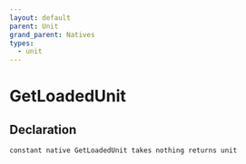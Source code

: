 ```yaml
---
layout: default
parent: Unit
grand_parent: Natives
types:
  - unit
---
```


# GetLoadedUnit

## Declaration

```
constant native GetLoadedUnit takes nothing returns unit
```